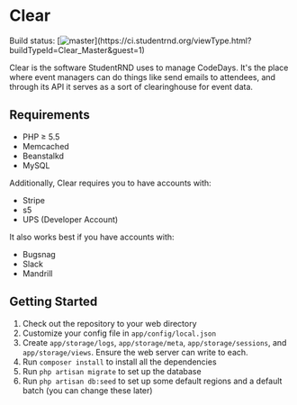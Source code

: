 # Clear
Build status: [![master](https://ci.studentrnd.org/app/rest/builds/buildType:(id:Clear_Master)/statusIcon)](https://ci.studentrnd.org/viewType.html?buildTypeId=Clear_Master&guest=1)

Clear is the software StudentRND uses to manage CodeDays. It's the place where event managers can do things like send emails to attendees, and through its API it serves as a sort of clearinghouse for event data.

## Requirements

 * PHP &ge; 5.5
 * Memcached
 * Beanstalkd
 * MySQL
 
Additionally, Clear requires you to have accounts with:
 
 * Stripe
 * s5
 * UPS (Developer Account)
 
It also works best if you have accounts with:
 
 * Bugsnag
 * Slack
 * Mandrill

## Getting Started

 1. Check out the repository to your web directory
 1. Customize your config file in `app/config/local.json`
 1. Create `app/storage/logs`, `app/storage/meta`, `app/storage/sessions`, and `app/storage/views`. Ensure the web server can write to each.
 1. Run `composer install` to install all the dependencies
 1. Run `php artisan migrate` to set up the database
 1. Run `php artisan db:seed` to set up some default regions and a default batch (you can change these later)

